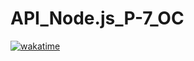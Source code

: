 # API_Node.js_P-7_OC

[![wakatime](https://wakatime.com/badge/github/TonyLaPoche/API_Node.js_P-7_OC.svg)](https://wakatime.com/badge/github/TonyLaPoche/API_Node.js_P-7_OC)
